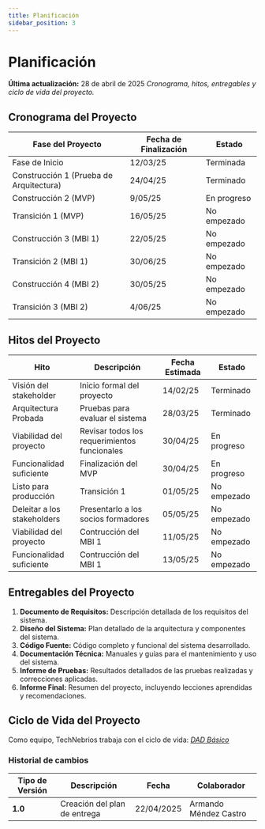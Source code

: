 ```yaml
---
title: Planificación
sidebar_position: 3
---
```


# Planificación


**Última actualización:** 28 de abril de 2025
_Cronograma, hitos, entregables y ciclo de vida del proyecto._

## Cronograma del Proyecto


| Fase del Proyecto                       | Fecha de Finalización | Estado      |
| --------------------------------------- | --------------------- | ----------- |
| Fase de Inicio                          | 12/03/25              | Terminada   |
| Construcción 1 (Prueba de Arquitectura) | 24/04/25              | Terminado   |
| Construcción 2 (MVP)                    | 9/05/25               | En progreso |
| Transición 1 (MVP)                      | 16/05/25              | No empezado |
| Construcción 3 (MBI 1)                  | 22/05/25              | No empezado |
| Transición 2 (MBI 1)                    | 30/06/25              | No empezado |
| Construcción 4 (MBI 2)                  | 30/05/25              | No empezado |
| Transición 3 (MBI 2)                    | 4/06/25               | No empezado |


## Hitos del Proyecto


| Hito                        | Descripción                                  | Fecha Estimada | Estado      |
| --------------------------  | ---------------------------------------      | -------------- | ----------- |
| Visión del stakeholder      | Inicio formal del proyecto                   | 14/02/25       | Terminado   |
| Arquitectura Probada        | Pruebas para evaluar el sistema              | 28/03/25       | Terminado   |
| Viabilidad del proyecto     | Revisar todos los requerimientos funcionales | 30/04/25       | En progreso |
| Funcionalidad suficiente    | Finalización del MVP                         | 30/04/25       | En progreso |
| Listo para producción       | Transición 1                                 | 01/05/25       | No empezado |
| Deleitar a los stakeholders | Presentarlo a los socios formadores          | 05/05/25       | No empezado |
| Viabilidad del proyecto     | Contrucción del MBI 1                        | 11/05/25       | No empezado |
| Funcionalidad suficiente    | Contrucción del MBI 1                        | 13/05/25       | No empezado |


## Entregables del Proyecto

1. **Documento de Requisitos:** Descripción detallada de los requisitos del sistema.
2. **Diseño del Sistema:** Plan detallado de la arquitectura y componentes del sistema.
3. **Código Fuente:** Código completo y funcional del sistema desarrollado.
4. **Documentación Técnica:** Manuales y guías para el mantenimiento y uso del sistema.
5. **Informe de Pruebas:** Resultados detallados de las pruebas realizadas y correcciones aplicadas.
6. **Informe Final:** Resumen del proyecto, incluyendo lecciones aprendidas y recomendaciones.

## Ciclo de Vida del Proyecto

Como equipo, TechNebrios trabaja con el ciclo de vida: <u>_[DAD Básico  ](https://codeandco-wiki.netlify.app/docs/recursos/ciclo-de-vida/)_</u>

### Historial de cambios

| **Tipo de Versión** | **Descripción**                        | **Fecha** | **Colaborador**               |
| ------------------- | -------------------------------------- | --------- | ----------------------------- |
| **1.0**             | Creación del plan de entrega | 22/04/2025 | Armando Méndez Castro   |
